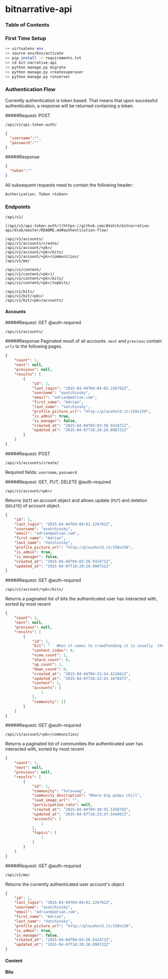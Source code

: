 # bitnarrative-api

### Table of Contents

### First Time Setup

```bash
>> virtualenv env
>> source env/bin/activate
>> pip install -r requirements.txt
>> cd bit-narrative-api
>> python manage.py migrate
>> python manage.py createsuperuser
>> python manage.py runserver
```

### Authentication Flow
Currently authentication is token based. That means that upon successful authentication, a response will be returned containing 
a token.


#####Request: POST
```http
/api/v1/api-token-auth/
```
```json
{
  "username":"",
  "password":""
}
```

#####Response
```json
{
  "token":""
}
```

All subsequent requests need to contain the following header:

```
Authorization: Token <token>
```

### Endpoints
```
/api/v1/

[/api/v1/api-token-auth/](https://github.com/AVatch/bitnarrative-api/blob/master/README.md#authentication-flow)

/api/v1/accounts/
/api/v1/accounts/create/
/api/v1/account/<pk>/
/api/v1/account/<pk>/bits/
/api/v1/account/<pk>/communities/
/api/v1/me/

/api/v1/content/
/api/v1/content/<pk>)/
/api/v1/content/<pk>/bits/
/api/v1/content/<pk>/topbits/

/api/v1/bits/
/api/v1/bit/<pk>/
/api/v1/bit/<pk>/accounts/
```

#### Accounts
#####Request: GET @auth-required
```http
/api/v1/accounts/
```
#####Response
Paginated result of all accounts. ```next``` and ```previous``` contain ```urls``` to the 
following pages.
```json
{
    "count": 1, 
    "next": null, 
    "previous": null, 
    "results": [
        {
            "id": 1, 
            "last_login": "2015-04-04T04:04:02.226792Z", 
            "username": "avatchinsky", 
            "email": "adrian@adrian.com", 
            "first_name": "Adrian", 
            "last_name": "Vatchinsky", 
            "profile_picture_url": "http://placehold.it/150x150", 
            "is_admin": true, 
            "is_manager": false, 
            "created_at": "2015-04-04T04:03:50.932471Z", 
            "updated_at": "2015-04-07T18:20:20.098732Z"
        }
    ]
}
```

#####Request: POST
```http
/api/v1/accounts/create/
```
Required fields: ```username```, ```password```


#####Request: GET, PUT, DELETE @auth-required
```http
/api/v1/account/<pk>/
```
Returns (```GET```) an account object and allows update (```PUT```) and deletion (```DELETE```) of account object.
```json
{
    "id": 1, 
    "last_login": "2015-04-04T04:04:02.226792Z", 
    "username": "avatchinsky", 
    "email": "adrian@adrian.com", 
    "first_name": "Adrian", 
    "last_name": "Vatchinsky", 
    "profile_picture_url": "http://placehold.it/150x150", 
    "is_admin": true, 
    "is_manager": false, 
    "created_at": "2015-04-04T04:03:50.932471Z", 
    "updated_at": "2015-04-07T18:20:20.098732Z"
}
```


#####Request: GET @auth-required
```http
/api/v1/account/<pk>/bits/
```
Returns a paginated list of bits the authenticated user has interacted with, sorted by most recent
```json
{
    "count": 1, 
    "next": null, 
    "previous": null, 
    "results": [
        {
            "id": 1, 
            "bit": "   When it comes to crowdfunding it is usually  the record breakers that make news ", 
            "content_index": 0, 
            "view_count": 1, 
            "share_count": 0, 
            "up_count": 1, 
            "down_count": 0, 
            "created_at": "2015-04-04T04:31:54.821662Z", 
            "updated_at": "2015-04-07T18:22:43.167897Z", 
            "content": 1, 
            "accounts": [
                1
            ], 
            "community": []
        }
    ]
}
```


#####Request: GET @auth-required
```http
/api/v1/account/<pk>/communities/
```
Returns a paginated list of communities the authenticated user has interacted with, sorted by most recent
```json
{
    "count": 1, 
    "next": null, 
    "previous": null, 
    "results": [
        {
            "id": 1, 
            "community": "Yoloswag", 
            "community_description": "Where big pimps chill", 
            "lead_image_url": "", 
            "participation_rate": null, 
            "created_at": "2015-04-04T04:30:55.535874Z", 
            "updated_at": "2015-04-07T18:23:47.544967Z", 
            "accounts": [
                1
            ], 
            "topics": [
                1
            ]
        }
    ]
}
```

#####Request: GET @auth-required
```http
/api/v1/me/
```
Returns the currently authenticated user account's object

```json
{
    "id": 1, 
    "last_login": "2015-04-04T04:04:02.226792Z", 
    "username": "avatchinsky", 
    "email": "adrian@adrian.com", 
    "first_name": "Adrian", 
    "last_name": "Vatchinsky", 
    "profile_picture_url": "http://placehold.it/150x150", 
    "is_admin": true, 
    "is_manager": false, 
    "created_at": "2015-04-04T04:03:50.932471Z", 
    "updated_at": "2015-04-07T18:20:20.098732Z"
}
```

#### Content

#### Bits
